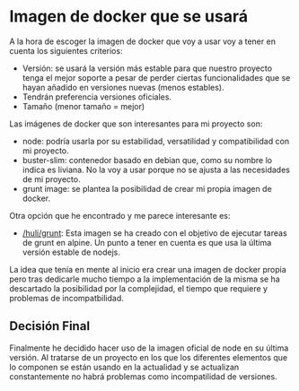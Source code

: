 # Imagen de docker que se usará
A la hora de escoger la imagen de docker que voy a usar voy a tener en cuenta los siguientes criterios:
* Versión: se usará la versión más estable para que nuestro proyecto tenga el mejor soporte a pesar de perder ciertas funcionalidades que se hayan añadido en versiones nuevas (menos estables).
* Tendrán preferencia versiones oficiales.
* Tamaño (menor tamaño = mejor)

Las imágenes de docker que son interesantes para mi proyecto son:
* node: podría usarla por su estabilidad, versatilidad y compatibilidad con mi proyecto.
* buster-slim: contenedor basado en debian que, como su nombre lo indica es liviana. No la voy a usar porque no se ajusta a las necesidades de mi proyecto.
* grunt image: se plantea la posibilidad de crear mi propia imagen de docker.  

Otra opción que he encontrado y me parece interesante es:
* [/huli/grunt](https://hub.docker.com/r/huli/grunt/#!): Esta imagen se ha creado con el objetivo de ejecutar tareas de grunt en alpine. Un punto a tener en cuenta es que usa la última versión estable de nodejs.


La idea que tenía en mente al inicio era crear una imagen de docker propia pero tras dedicarle mucho tiempo a la implementación de la misma se ha descartado la posibilidad por la complejidad, el tiempo que requiere y problemas de incompatbilidad.  
## Decisión Final
Finalmente he decidido hacer uso de la imagen oficial de node en su última versión. Al tratarse de un proyecto en los que los diferentes elementos que lo componen se están usando en la actualidad y se actualizan constantemente no habrá problemas como incompatilidad de versiones.

